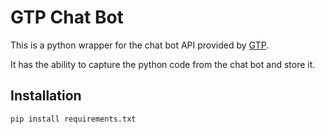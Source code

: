 # GTP Chat Bot

This is a python wrapper for the chat bot API provided by [GTP](https://chat.openai.com).

It has the ability to capture the python code from the chat bot and store it.

## Installation

```bash
pip install requirements.txt
```
